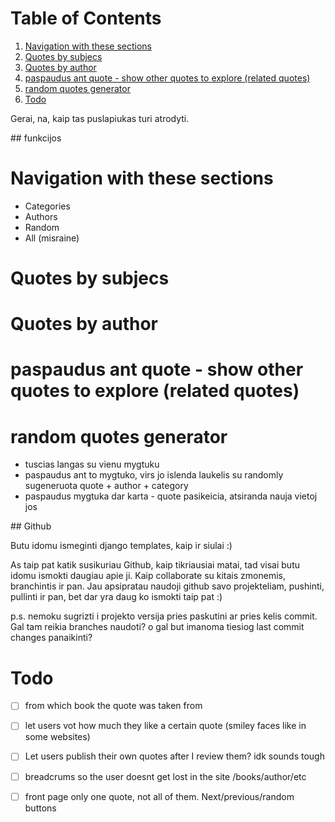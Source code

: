 
# Table of Contents

1.  [Navigation with these sections](#org94570f3)
2.  [Quotes by subjecs](#org1f1510a)
3.  [Quotes by author](#org1da64ae)
4.  [paspaudus ant quote - show other quotes to explore (related quotes)](#orgf68a091)
5.  [random quotes generator](#org64b43d0)
6.  [Todo](#orgdaf4b99)

Gerai, na, kaip tas puslapiukas turi atrodyti.

\## funkcijos


<a id="org94570f3"></a>

# Navigation with these sections

-   Categories
-   Authors
-   Random
-   All (misraine)


<a id="org1f1510a"></a>

# Quotes by subjecs


<a id="org1da64ae"></a>

# Quotes by author


<a id="orgf68a091"></a>

# paspaudus ant quote - show other quotes to explore (related quotes)


<a id="org64b43d0"></a>

# random quotes generator

-   tuscias langas su vienu mygtuku
-   paspaudus ant to mygtuko, virs jo islenda laukelis su randomly sugeneruota quote + author + category
-   paspaudus mygtuka dar karta - quote pasikeicia, atsiranda nauja vietoj jos

\## Github

Butu idomu ismeginti django templates, kaip ir siulai :)

As taip pat katik susikuriau Github, kaip tikriausiai matai, tad visai butu idomu ismokti daugiau apie ji. Kaip collaborate su kitais zmonemis, branchintis ir pan. Jau apsipratau naudoji github savo projekteliam, pushinti, pullinti ir pan, bet dar yra daug ko ismokti taip pat :)

p.s. nemoku sugrizti i projekto versija pries paskutini ar pries kelis commit. Gal tam reikia branches naudoti? o gal but imanoma tiesiog last commit changes panaikinti?


<a id="orgdaf4b99"></a>

# Todo

-   [ ] from which book the quote was taken from
-   [ ] let users vot how much they like a certain quote (smiley faces like in some websites)
-   [ ] Let users publish their own quotes after I review them? idk sounds tough
-   [ ] breadcrums so the user doesnt get lost in the site /books/author/etc
-   [ ] front page only one quote, not all of them. Next/previous/random buttons

